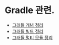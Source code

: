 # Gradle 관련.
- [그래들 개념 정리](https://github.com/pasudo123/SoftwareZeroToALL/blob/master/Piece/gradle/20191102%20Gradle%20%EA%B0%9C%EB%85%90%20%EC%A0%95%EB%A6%AC.md)
- [그래들 빌드 정리](https://github.com/pasudo123/SoftwareZeroToALL/blob/master/Piece/gradle/20191011%20Gradle%20Build%20%ED%95%98%EA%B8%B0.md)
- [그래들 멀티 모듈 정리](https://github.com/pasudo123/SoftwareZeroToALL/blob/master/Piece/gradle/20191102%20Gradle%20mulit-module-project.md)
